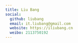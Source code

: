 ```yaml
---
title: Liu Bang
social:
  github: liubang
  email: it.liubang@gmail.com
  website: https://iliubang.cn
  weibo: 2113750192
---
```


